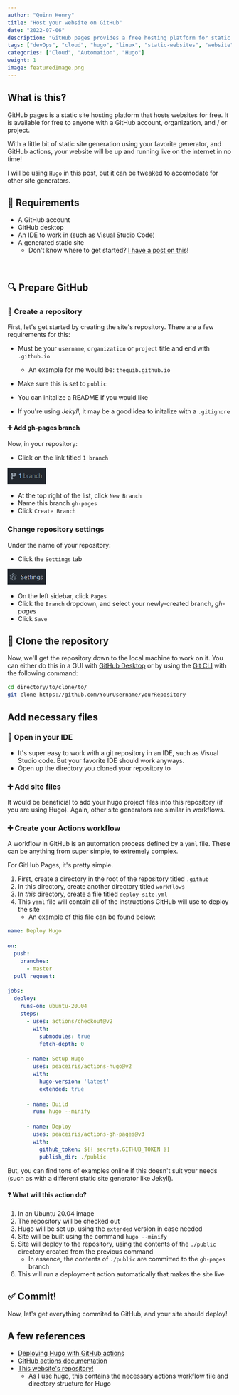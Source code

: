```yaml
---
author: "Quinn Henry"
title: "Host your website on GitHub"
date: "2022-07-06"
description: "GitHub pages provides a free hosting platform for static websites. It's a great place to get your first website going!"
tags: ["devOps", "cloud", "hugo", "linux", "static-websites", "website", "website-building", ]
categories: ["Cloud", "Automation", "Hugo"]
weight: 1
image: featuredImage.png
---
```


## What is this?

GitHub pages is a static site hosting platform that hosts websites for free. It is available for free to anyone with a GitHub account, organization, and / or project.

With a little bit of static site generation using your favorite generator, and GitHub actions, your website will be up and running live on the internet in no time!

I will be using `Hugo` in this post, but it can be tweaked to accomodate for other site generators.


## 📝 Requirements

 - A GitHub account
 - GitHub desktop
 - An IDE to work in (such as Visual Studio Code)
 - A generated static site
   - Don't know where to get started? [I have a post on this](https://quibtech.com/p/create-a-static-website/)!

&nbsp;

## 🔍 Prepare GitHub

### 🚩 Create a repository

First, let's get started by creating the site's repository. There are a few requirements for this:
 - Must be your `username`, `organization` or `project` title and end with `.github.io`
   - An example for me would be: `thequib.github.io`
 - Make sure this is set to `public`
 
 - You can initalize a README if you would like
 - If you're using *Jekyll*, it may be a good idea to initalize with a `.gitignore`

#### ➕ Add gh-pages branch

Now, in your repository:

 - Click on the link titled `1 branch`

![](branchButton.png)

 - At the top right of the list, click `New Branch`
 - Name this branch `gh-pages`
 - Click `Create Branch`


### Change repository settings

Under the name of your repository:

 - Click the `Settings` tab

 ![](settingsButton.png)

 - On the left sidebar, click `Pages`
 - Click the `Branch` dropdown, and select your newly-created branch, *gh-pages*
 - Click `Save`


## 🔽 Clone the repository

Now, we'll get the repository down to the local machine to work on it. You can either do this in a GUI with [GitHub Desktop](https://desktop.github.com/) or by using the [Git CLI](https://git-scm.com/) with the following command:

```bash
cd directory/to/clone/to/
git clone https://github.com/YourUsername/yourRepository
```

## Add necessary files

### 🔼 Open in your IDE

 - It's super easy to work with a git repository in an IDE, such as Visual Studio code. But your favorite IDE should work anyways.
 - Open up the directory you cloned your repository to


### ➕ Add site files

It would be beneficial to add your hugo project files into this repository (if you are using Hugo). Again, other site generators are similar in workflows.


### ➕ Create your Actions workflow

A workflow in GitHub is an automation process defined by a `yaml` file. These can be anything from super simple, to extremely complex.

For GitHub Pages, it's pretty simple.

1. First, create a directory in the root of the repository titled `.github`
1. In this directory, create another directory titled `workflows`
1. In *this* directory, create a file titled `deploy-site.yml`
1. This `yaml` file will contain all of the instructions GitHub will use to deploy the site
   - An example of this file can be found below:

```yaml
name: Deploy Hugo

on:
  push:
    branches:
      - master
  pull_request:

jobs:
  deploy:
    runs-on: ubuntu-20.04
    steps:
      - uses: actions/checkout@v2
        with:
          submodules: true
          fetch-depth: 0

      - name: Setup Hugo
        uses: peaceiris/actions-hugo@v2
        with:
          hugo-version: 'latest'
          extended: true

      - name: Build
        run: hugo --minify

      - name: Deploy
        uses: peaceiris/actions-gh-pages@v3
        with:
          github_token: ${{ secrets.GITHUB_TOKEN }}
          publish_dir: ./public
```

But, you can find tons of examples online if this doesn't suit your needs (such as with a different static site generator like Jekyll).

#### ❓ What will this action do?

1. In an Ubuntu 20.04 image
1. The repository will be checked out
1. Hugo will be set up, using the `extended` version in case needed
1. Site will be built using the command `hugo --minify`
1. Site will deploy to the repository, using the contents of the `./public` directory created from the previous command
   - In essence, the contents of `./public` are committed to the `gh-pages` branch
1. This will run a deployment action automatically that makes the site live


## ✅ Commit!

Now, let's get everything commited to GitHub, and your site should deploy!


## A few references

 - [Deploying Hugo with GitHub actions](https://gohugo.io/hosting-and-deployment/hosting-on-github/)
 - [GitHub actions documentation](https://docs.github.com/en/actions)
 - [This website's repository!](https://github.com/TheQuib/thequib.github.io)
   - As I use hugo, this contains the necessary actions workflow file and directory structure for Hugo